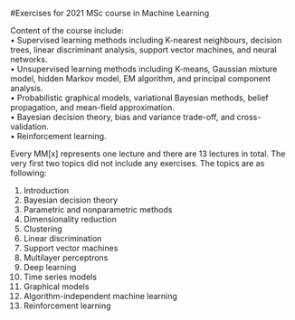 #Exercises for 2021 MSc course in Machine Learning

Content of the course include: \
• Supervised learning methods including K-nearest neighbours, decision trees, linear discriminant analysis, support vector machines, and neural networks. \
• Unsupervised learning methods including K-means, Gaussian mixture model, hidden Markov model, EM algorithm, and principal component analysis.\
• Probabilistic graphical models, variational Bayesian methods, belief propagation, and mean-field approximation.\
• Bayesian decision theory, bias and variance trade-off, and cross-validation.\
• Reinforcement learning. 

Every MM[x] represents one lecture and there are 13 lectures in total. The very first two topics did not include any exercises. The topics are as following:

1. Introduction
2. Bayesian decision theory
3. Parametric and nonparametric methods
4. Dimensionality reduction
5. Clustering
6. Linear discrimination
7. Support vector machines
8. Multilayer perceptrons
9. Deep learning
10. Time series models
11. Graphical models
12. Algorithm-independent machine learning
13. Reinforcement learning


